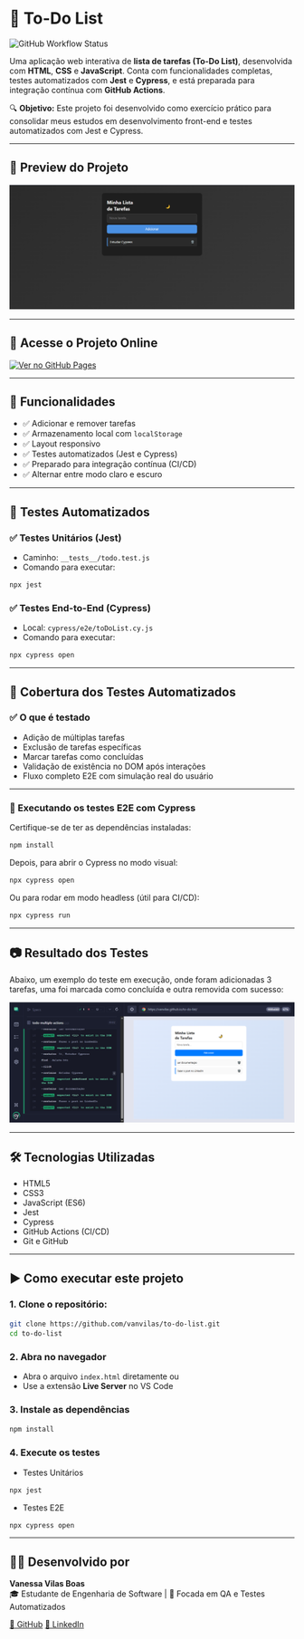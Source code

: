 # 📝 To-Do List
![GitHub Workflow Status](https://github.com/vanvilas/to-do-list/actions/workflows/tests.yml/badge.svg)

Uma aplicação web interativa de **lista de tarefas (To-Do List)**, desenvolvida com **HTML**, **CSS** e **JavaScript**. Conta com funcionalidades completas, testes automatizados com **Jest** e **Cypress**, e está preparada para integração contínua com **GitHub Actions**.

🔍 **Objetivo:** Este projeto foi desenvolvido como exercício prático para consolidar meus estudos em desenvolvimento front-end e testes automatizados com Jest e Cypress.

---

## 📸 Preview do Projeto

![Preview do Projeto](./assets/preview.png)

---

## 🔗 Acesse o Projeto Online

[![Ver no GitHub Pages](https://img.shields.io/badge/🔗%20Ver%20Projeto%20Online-222?style=for-the-badge&logo=github&logoColor=white)](https://vanvilas.github.io/to-do-list/)

---

## 🚀 Funcionalidades

- ✅ Adicionar e remover tarefas  
- ✅ Armazenamento local com `localStorage`   
- ✅ Layout responsivo  
- ✅ Testes automatizados (Jest e Cypress)  
- ✅ Preparado para integração contínua (CI/CD) 
- ✅ Alternar entre modo claro e escuro 

---

## 🧪 Testes Automatizados

### ✅ Testes Unitários (Jest)
- Caminho: `__tests__/todo.test.js`
- Comando para executar:
```bash
npx jest
```

### ✅ Testes End-to-End (Cypress)
- Local: `cypress/e2e/toDoList.cy.js`
- Comando para executar: 
```bash 
npx cypress open
```

---

## 📌 Cobertura dos Testes Automatizados

### ✅ O que é testado

- Adição de múltiplas tarefas
- Exclusão de tarefas específicas
- Marcar tarefas como concluídas
- Validação de existência no DOM após interações
- Fluxo completo E2E com simulação real do usuário

---

### 🔧 Executando os testes E2E com Cypress

Certifique-se de ter as dependências instaladas:
```bash
npm install
```
Depois, para abrir o Cypress no modo visual:
```bash
npx cypress open
```
Ou para rodar em modo headless (útil para CI/CD):
```bash
npx cypress run
```

---

## 📷 Resultado dos Testes

Abaixo, um exemplo do teste em execução, onde foram adicionadas 3 tarefas, uma foi marcada como concluída e outra removida com sucesso:

![Preview Teste Cypress](./assets/teste-cypress.png)

---

## 🛠 Tecnologias Utilizadas

- HTML5
- CSS3
- JavaScript (ES6)
- Jest 
- Cypress 
- GitHub Actions (CI/CD)
- Git e GitHub

---

## ▶️ Como executar este projeto

### 1. Clone o repositório:
```bash
git clone https://github.com/vanvilas/to-do-list.git
cd to-do-list
```
### 2. Abra no navegador
- Abra o arquivo ```index.html``` diretamente ou 
- Use a extensão **Live Server** no VS Code

### 3. Instale as dependências
```bash
npm install
```
### 4. Execute os testes
- Testes Unitários
```bash
npx jest
```
- Testes E2E
```bash 
npx cypress open
```

---

## 👩‍💻 Desenvolvido por

**Vanessa Vilas Boas**  
🎓 Estudante de Engenharia de Software | 💼 Focada em QA e Testes Automatizados

[🔗 GitHub](https://github.com/vanvilas)
[🔗 LinkedIn](https://linkedin.com/in/vanessa-vilas-boas/)
